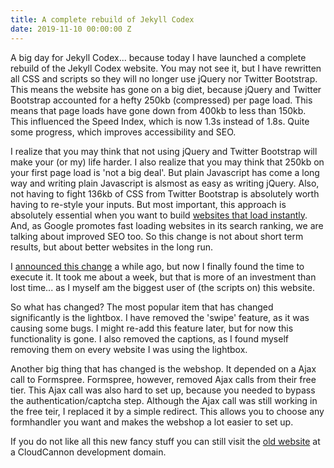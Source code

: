 ```yaml
---
title: A complete rebuild of Jekyll Codex
date: 2019-11-10 00:00:00 Z
---
```


A big day for Jekyll Codex... because today I have launched a complete rebuild of the Jekyll Codex website. You may not see it, but I have rewritten all CSS and scripts so they will no longer use jQuery nor Twitter Bootstrap. This means the website has gone on a big diet, because jQuery and Twitter Bootstrap accounted for a hefty 250kb (compressed) per page load. This means that page loads have gone down from 400kb to less than 150kb. This influenced the Speed Index, which is now 1.3s instead of 1.8s. Quite some progress, which improves accessibility and SEO.

I realize that you may think that not using jQuery and Twitter Bootstrap will make your (or my) life harder. I also realize that you may think that 250kb on your first page load is 'not a big deal'. But plain Javascript has come a long way and writing plain Javascript is alsmost as easy as writing jQuery. Also, not having to fight 136kb of CSS from Twitter Bootstrap is absolutely worth having to re-style your inputs. But most important, this approach is absolutely essential when you want to build [websites that load instantly](https://www.usecue.com/blog/websites-that-load-instantly/). And, as Google promotes fast loading websites in its search ranking, we are talking about improved SEO too. So this change is not about short term results, but about better websites in the long run.

I [announced this change](/blog/ditching-jquery-and-twitter-bootstrap/) a while ago, but now I finally found the time to execute it. It took me about a week, but that is more of an investment than lost time... as I myself am the biggest user of (the scripts on) this website.

So what has changed? The most popular item that has changed significantly is the lightbox. I have removed the 'swipe' feature, as it was causing some bugs. I might re-add this feature later, but for now this functionality is gone. I also removed the captions, as I found myself removing them on every website I was using the lightbox.

Another big thing that has changed is the webshop. It depended on a Ajax call to Formspree. Formspree, however, removed Ajax calls from their free tier. This Ajax call was also hard to set up, because you needed to bypass the authentication/captcha step. Although the Ajax call was still working in the free teir, I replaced it by a simple redirect. This allows you to choose any formhandler you want and makes the webshop a lot easier to set up.

If you do not like all this new fancy stuff you can still visit the [old website](https://fresh-butterfly.cloudvent.net) at a CloudCannon development domain. 